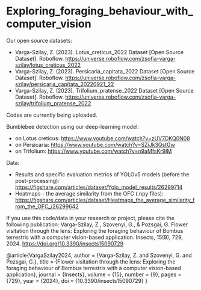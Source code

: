# Exploring_foraging_behaviour_with_computer_vision

Our open source datasets:
- Varga-Szilay, Z. (2023). Lotus_creticus_2022 Dataset [Open Source Dataset]. Roboflow. https://universe.roboflow.com/zsofia-varga-szilay/lotus_creticus_2022
- Varga-Szilay, Z. (2023). Persicaria_capitata_2022 Dataset [Open Source Dataset]. Roboflow. https://universe.roboflow.com/zsofia-varga-szilay/persicaria_capitata_20220921_22
- Varga-Szilay, Z. (2023). Trifolium_pratense_2022 Dataset [Open Source Dataset]. Roboflow. https://universe.roboflow.com/zsofia-varga-szilay/trifolium_pratense_2022

Codes are currently being uploaded.

Bumblebee detection using our deep-learning model:
- on Lotus creticus: https://www.youtube.com/watch?v=zUV7DKQ0N08
- on Persicaria: https://www.youtube.com/watch?v=SZiJk3QstGw
- on Trifolium: https://www.youtube.com/watch?v=n9aMfsKr9IM

Data: 
- Results and specific evaluation metrics of YOLOv5 models (before the post-processing): https://figshare.com/articles/dataset/Yolo_model_results/26299714
- Heatmaps - the average similarity from the OFC (.npy files): https://figshare.com/articles/dataset/Heatmaps_the_average_similarity_from_the_OFC_/26299642

If you use this code/data in your research or project, please cite the following publication:
Varga-Szilay, Z., Szovenyi, G., & Pozsgai, G. Flower visitation through the lens: Exploring the foraging behaviour of Bombus terrestris with a computer vision-based application. Insects, 15(9), 729, 2024. https://doi.org/10.3390/insects15090729

@article{VargaSzilay2024,
  author = {Varga-Szilay, Z. and Szovenyi, G. and Pozsgai, G.},
  title = {Flower visitation through the lens: Exploring the foraging behaviour of Bombus terrestris with a computer vision-based application},
  journal = {Insects},
  volume = {15},
  number = {9},
  pages = {729},
  year = {2024},
  doi = {10.3390/insects15090729}
}

